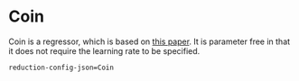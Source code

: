 # Coin

Coin is a regressor, which is based on [this paper](https://arxiv.org/abs/1602.04128). It is parameter free in that it does not require the learning rate to be specified.

`reduction-config-json=Coin`


